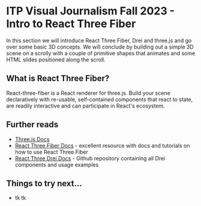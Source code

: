 # ITP Visual Journalism Fall 2023 - Intro to React Three Fiber

In this section we will introduce React Three Fiber, Drei and three.js and go over some basic 3D concepts. We will conclude by building out a simple 3D scene on a scrolly with a couple of primitive shapes that animates and some HTML slides positioned along the scroll.

## What is React Three Fiber?

React-three-fiber is a React renderer for three.js. Build your scene declaratively with re-usable, self-contained components that react to state, are readily interactive and can participate in React's ecosystem.

## Further reads

- [Three.js Docs](https://threejs.org/docs/)
- [React Three Fiber Docs](https://docs.pmnd.rs/react-three-fiber/getting-started/introduction) - excellent resource with docs and tutorials on how to use React Three Fiber
- [React Three Drei Docs](https://github.com/pmndrs/drei) - Github repository containing all Drei components and usage examples

## Things to try next...

- tk tk

